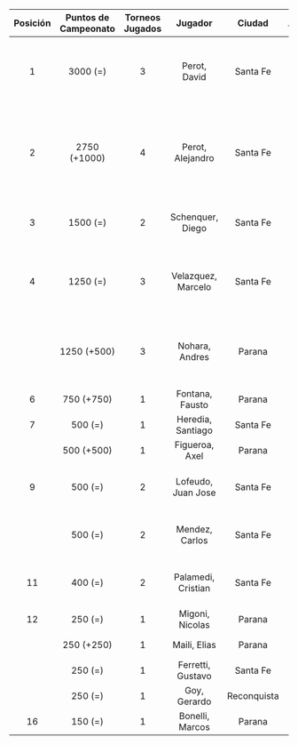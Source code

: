 |  Posición  |  Puntos de Campeonato  |  Torneos Jugados  |      Jugador       |   Ciudad    |  Afiliación  |                 Puntos sumados                 |
|:----------:|:----------------------:|:-----------------:|:------------------:|:-----------:|:------------:|:----------------------------------------------:|
|     1      |        3000 (=)        |         3         |    Perot, David    |  Santa Fe   |   Atemeli    |      1000 (T01) + 1000 (T02) + 1000 (T03)      |
|     2      |      2750 (+1000)      |         4         |  Perot, Alejandro  |  Santa Fe   |   Atemeli    | 1000 (T04) + 750 (T02) + 500 (T03) + 500 (T01) |
|     3      |        1500 (=)        |         2         |  Schenquer, Diego  |  Santa Fe   |   Atemeli    |             750 (T01) + 750 (T03)              |
|     4      |        1250 (=)        |         3         | Velazquez, Marcelo |  Santa Fe   |   AteMeLi    |       500 (T02) + 500 (T01) + 250 (T03)        |
|            |      1250 (+500)       |         3         |   Nohara, Andres   |   Parana    |              |       500 (T04) + 500 (T02) + 250 (T03)        |
|     6      |       750 (+750)       |         1         |  Fontana, Fausto   |   Parana    |   Aspatem    |                   750 (T04)                    |
|     7      |        500 (=)         |         1         | Heredia, Santiago  |  Santa Fe   |   Atemeli    |                   500 (T03)                    |
|            |       500 (+500)       |         1         |   Figueroa, Axel   |   Parana    |   Aspatem    |                   500 (T04)                    |
|     9      |        500 (=)         |         2         | Lofeudo, Juan Jose |  Santa Fe   |   Atemeli    |             250 (T01) + 250 (T03)              |
|            |        500 (=)         |         2         |   Mendez, Carlos   |  Santa Fe   |   Atemeli    |             250 (T03) + 250 (T02)              |
|     11     |        400 (=)         |         2         | Palamedi, Cristian |  Santa Fe   |   Atemeli    |             250 (T02) + 150 (T03)              |
|     12     |        250 (=)         |         1         |  Migoni, Nicolas   |   Parana    |   Aspatem    |                   250 (T02)                    |
|            |       250 (+250)       |         1         |    Maili, Elias    |   Parana    |   Aspatem    |                   250 (T04)                    |
|            |        250 (=)         |         1         | Ferretti, Gustavo  |  Santa Fe   |   Atemeli    |                   250 (T01)                    |
|            |        250 (=)         |         1         |    Goy, Gerardo    | Reconquista |    ATMAR     |                   250 (T02)                    |
|     16     |        150 (=)         |         1         |  Bonelli, Marcos   |   Parana    |   Aspatem    |                   150 (T02)                    |
